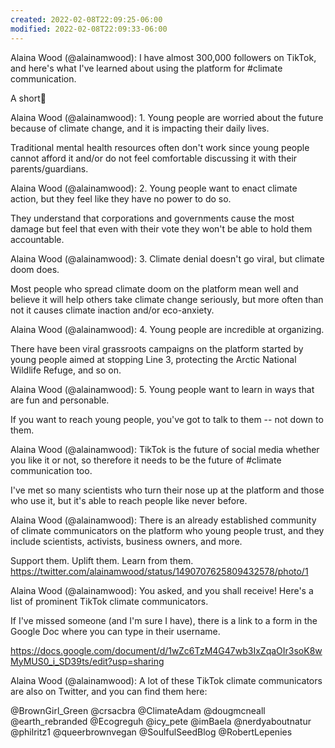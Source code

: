```yaml
---
created: 2022-02-08T22:09:25-06:00
modified: 2022-02-08T22:09:33-06:00
---
```


Alaina Wood (@alainamwood): I have almost 300,000 followers on TikTok, and here's what I've learned about using the platform for #climate communication. 

A short🧵

Alaina Wood (@alainamwood): 1. Young people are worried about the future because of climate change, and it is impacting their daily lives.

Traditional mental health resources often don't work since young people cannot afford it and/or do not feel comfortable discussing it with their parents/guardians.

Alaina Wood (@alainamwood): 2. Young people want to enact climate action, but they feel like they have no power to do so. 

They understand that corporations and governments cause the most damage but feel that even with their vote they won't be able to hold them accountable.

Alaina Wood (@alainamwood): 3. Climate denial doesn't go viral, but climate doom does. 

Most people who spread climate doom on the platform mean well and believe it will help others take climate change seriously, but more often than not it causes climate inaction and/or eco-anxiety.

Alaina Wood (@alainamwood): 4. Young people are incredible at organizing.

There have been viral grassroots campaigns on the platform started by young people aimed at stopping Line 3, protecting the Arctic National Wildlife Refuge, and so on.

Alaina Wood (@alainamwood): 5. Young people want to learn in ways that are fun and personable. 

If you want to reach young people, you've got to talk to them -- not down to them.

Alaina Wood (@alainamwood): TikTok is the future of social media whether you like it or not, so therefore it needs to be the future of #climate communication too.

I've met so many scientists who turn their nose up at the platform and those who use it, but it's able to reach people like never before.

Alaina Wood (@alainamwood): There is an already established community of climate communicators on the platform who young people trust, and they include scientists, activists, business owners, and more.

Support them. Uplift them. Learn from them. https://twitter.com/alainamwood/status/1490707625809432578/photo/1

Alaina Wood (@alainamwood): You asked, and you shall receive! Here's a list of prominent TikTok climate communicators.

If I've missed someone (and I'm sure I have), there is a link to a form in the Google Doc where you can type in their username.

https://docs.google.com/document/d/1wZc6TzM4G47wb3IxZqaOIr3soK8wMyMUS0_i_SD39ts/edit?usp=sharing

Alaina Wood (@alainamwood): A lot of these TikTok climate communicators are also on Twitter, and you can find them here:

@BrownGirl_Green @crsacbra @ClimateAdam @dougmcneall @earth_rebranded @Ecogreguh @icy_pete @imBaela @nerdyaboutnatur @philritz1 @queerbrownvegan @SoulfulSeedBlog @RobertLepenies
